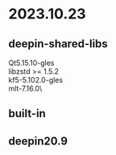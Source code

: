 # 2023.10.23
## deepin-shared-libs
Qt5.15.10-gles\
libzstd >= 1.5.2\
kf5-5.102.0-gles\
mlt-7.16.0\

## built-in


## deepin20.9
